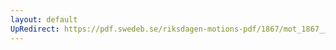 ```yaml
---
layout: default
UpRedirect: https://pdf.swedeb.se/riksdagen-motions-pdf/1867/mot_1867__fk__00021/mot_1867__fk__00021_003.pdf
---
```

